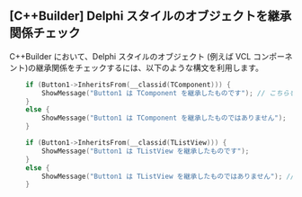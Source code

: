## [C++Builder] Delphi スタイルのオブジェクトを継承関係チェック

C++Builder において、Delphi スタイルのオブジェクト (例えば VCL コンポーネント)の継承関係をチェックするには、以下のような構文を利用します。

```cpp
	if (Button1->InheritsFrom(__classid(TComponent))) {
		ShowMessage("Button1 は TComponent を継承したものです"); // こちらを通過
	}
	else {
		ShowMessage("Button1 は TComponent を継承したものではありません");
	}

	if (Button1->InheritsFrom(__classid(TListView))) {
		ShowMessage("Button1 は TListView を継承したものです");
	}
	else {
		ShowMessage("Button1 は TListView を継承したものではありません"); // こちらを通過
	}
```



